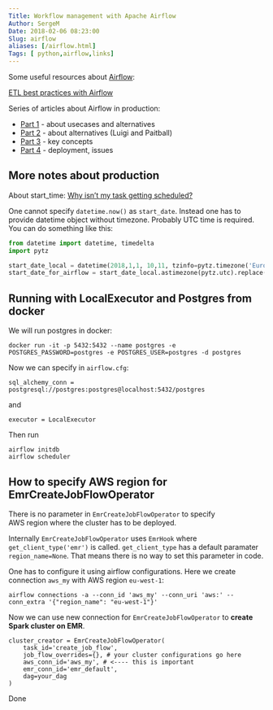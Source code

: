 ```yaml
---
Title: Workflow management with Apache Airflow
Author: SergeM
Date: 2018-02-06 08:23:00
Slug: airflow
aliases: [/airflow.html]
Tags: [ python,airflow,links]
---
```





Some useful resources about [Airflow](https://github.com/apache/incubator-airflow):

[ETL best practices with Airflow](https://gtoonstra.github.io/etl-with-airflow/index.html)

Series of articles about Airflow in production:
* [Part 1](https://medium.com/@dustinstansbury/beyond-cron-an-introduction-to-workflow-management-systems-19987afcdb5e) - about usecases and alternatives
* [Part 2](https://towardsdatascience.com/why-quizlet-chose-apache-airflow-for-executing-data-workflows-3f97d40e9571) - about alternatives (Luigi and Paitball)
* [Part 3](https://medium.com/@dustinstansbury/going-with-the-flow-part-part-iii-airflow-in-detail-a96efed52b1a) - key concepts
* [Part 4](https://medium.com/@dustinstansbury/how-quizlet-uses-apache-airflow-in-practice-a903cbb5626d) - deployment, issues


## More notes about production

About start_time: [Why isn’t my task getting scheduled?](https://airflow.apache.org/faq.html#why-isn-t-my-task-getting-scheduled)

One cannot specify `datetime.now()` as `start_date`. Instead one has to provide datetime object without timezone. Probably UTC time is required.
You can do something like this:
```python
from datetime import datetime, timedelta
import pytz

start_date_local = datetime(2018,1,1, 10,11, tzinfo=pytz.timezone('Europe/Minsk'))   # your time, date and time zone go here 
start_date_for_airflow = start_date_local.astimezone(pytz.utc).replace(tzinfo=None)  # we convert to UTC and remove timezone
```

## Running with LocalExecutor and Postgres from docker
We will run postgres in docker:
```
docker run -it -p 5432:5432 --name postgres -e POSTGRES_PASSWORD=postgres -e POSTGRES_USER=postgres -d postgres
```

Now we can specify in `airflow.cfg`:
```
sql_alchemy_conn = postgresql://postgres:postgres@localhost:5432/postgres
```

and 

```
executor = LocalExecutor

```

Then run 
```
airflow initdb
airflow scheduler
```

## How to specify AWS region for EmrCreateJobFlowOperator
There is no parameter in `EmrCreateJobFlowOperator` to specify  
AWS region where the cluster has to be deployed.

Internally `EmrCreateJobFlowOperator` uses `EmrHook` where `get_client_type('emr')` is called. 
`get_client_type` has a default paramater `region_name=None`. 
That means there is no way to set this parameter in code.


One has to configure it using airflow configurations.
Here we create connection `aws_my` with AWS region `eu-west-1`:

```
airflow connections -a --conn_id 'aws_my' --conn_uri 'aws:' --conn_extra '{"region_name": "eu-west-1"}'
```

Now we can use new connection for `EmrCreateJobFlowOperator` 
to **create Spark cluster on EMR**.

```
cluster_creator = EmrCreateJobFlowOperator(
    task_id='create_job_flow',
    job_flow_overrides={}, # your cluster configurations go here
    aws_conn_id='aws_my', # <---- this is important
    emr_conn_id='emr_default',
    dag=your_dag
) 
```

Done
